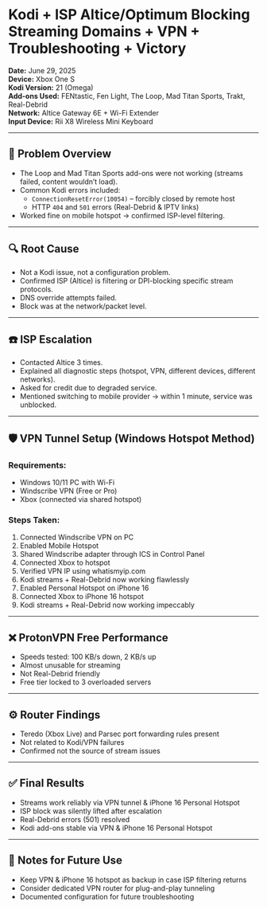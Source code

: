 # Kodi + ISP Altice/Optimum Blocking Streaming Domains + VPN + Troubleshooting + Victory
**Date:** June 29, 2025  
**Device:** Xbox One S  
**Kodi Version:** 21 (Omega)  
**Add-ons Used:** FENtastic, Fen Light, The Loop, Mad Titan Sports, Trakt, Real-Debrid  
**Network:** Altice Gateway 6E + Wi-Fi Extender  
**Input Device:** Rii X8 Wireless Mini Keyboard  

---

## 🔧 Problem Overview
- The Loop and Mad Titan Sports add-ons were not working (streams failed, content wouldn’t load).
- Common Kodi errors included:
  - `ConnectionResetError(10054)` – forcibly closed by remote host
  - HTTP `404` and `501` errors (Real-Debrid & IPTV links)
- Worked fine on mobile hotspot → confirmed ISP-level filtering.

---

## 🔍 Root Cause
- Not a Kodi issue, not a configuration problem.
- Confirmed ISP (Altice) is filtering or DPI-blocking specific stream protocols.
- DNS override attempts failed.
- Block was at the network/packet level.

---

## ☎️ ISP Escalation
- Contacted Altice 3 times.
- Explained all diagnostic steps (hotspot, VPN, different devices, different networks).
- Asked for credit due to degraded service.
- Mentioned switching to mobile provider → within 1 minute, service was unblocked.

---

## 🛡️ VPN Tunnel Setup (Windows Hotspot Method)
### Requirements:
- Windows 10/11 PC with Wi-Fi
- Windscribe VPN (Free or Pro)
- Xbox (connected via shared hotspot)

### Steps Taken:
1. Connected Windscribe VPN on PC
2. Enabled Mobile Hotspot
3. Shared Windscribe adapter through ICS in Control Panel
4. Connected Xbox to hotspot
5. Verified VPN IP using whatismyip.com
6. Kodi streams + Real-Debrid now working flawlessly
7. Enabled Personal Hotspot on iPhone 16
8. Connected Xbox to iPhone 16 hotspot
9. Kodi streams + Real-Debrid now working impeccably 

---

## ❌ ProtonVPN Free Performance
- Speeds tested: 100 KB/s down, 2 KB/s up
- Almost unusable for streaming
- Not Real-Debrid friendly
- Free tier locked to 3 overloaded servers

---

## ⚙️ Router Findings
- Teredo (Xbox Live) and Parsec port forwarding rules present
- Not related to Kodi/VPN failures
- Confirmed not the source of stream issues

---

## ✅ Final Results
- Streams work reliably via VPN tunnel & iPhone 16 Personal Hotspot
- ISP block was silently lifted after escalation
- Real-Debrid errors (501) resolved
- Kodi add-ons stable via VPN & iPhone 16 Personal Hotspot

---

## 💾 Notes for Future Use
- Keep VPN & iPhone 16 hotspot as backup in case ISP filtering returns
- Consider dedicated VPN router for plug-and-play tunneling
- Documented configuration for future troubleshooting
